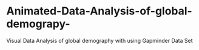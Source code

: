 # Animated-Data-Analysis-of-global-demograpy-
Visual Data Analysis of global demography with using Gapminder Data Set
